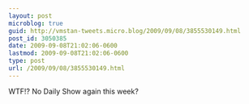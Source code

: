```yaml
---
layout: post
microblog: true
guid: http://vmstan-tweets.micro.blog/2009/09/08/3855530149.html
post_id: 3050385
date: 2009-09-08T21:02:06-0600
lastmod: 2009-09-08T21:02:06-0600
type: post
url: /2009/09/08/3855530149.html
---
```

WTF!? No Daily Show again this week?
